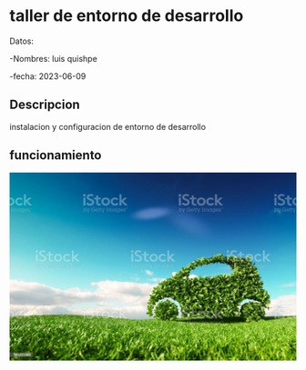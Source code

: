 # taller de entorno de desarrollo 

Datos:

-Nombres:  luis quishpe

-fecha: 2023-06-09
## Descripcion 
instalacion y configuracion de entorno de desarrollo 
## funcionamiento 
![](img/carro.jpg)

